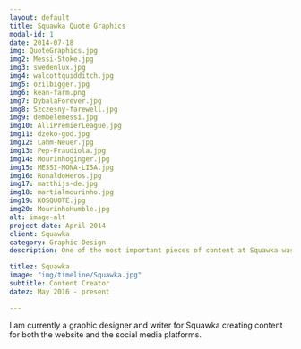 ```yaml
---
layout: default
title: Squawka Quote Graphics
modal-id: 1
date: 2014-07-18
img: QuoteGraphics.jpg
img2: Messi-Stoke.jpg
img3: swedenlux.jpg
img4: walcottquidditch.jpg
img5: ozilbigger.jpg
img6: kean-farm.png
img7: DybalaForever.jpg
img8: Szczesny-farewell.jpg
img9: dembelemessi.jpg
img10: AlliPremierLeague.jpg
img11: dzeko-god.jpg
img12: Lahm-Neuer.jpg
img13: Pep-Fraudiola.jpg
img14: Mourinhoginger.jpg
img15: MESSI-MONA-LISA.jpg
img16: RonaldoHeros.jpg
img17: matthijs-de.jpg
img18: martialmourinho.jpg
img19: KOSQUOTE.jpg
img20: MourinhoHumble.jpg
alt: image-alt
project-date: April 2014
client: Squawka
category: Graphic Design
description: One of the most important pieces of content at Squawka was the quotes as there are so many important quotes thrown about all the time. It was therefore very important to create regular visualisations of some of the best quotes.

titlez: Squawka
image: "img/timeline/Squawka.jpg"
subtitle: Content Creator
datez: May 2016 - present

---
```

I am currently a graphic designer and writer for Squawka creating content for both the website and the social media platforms.
